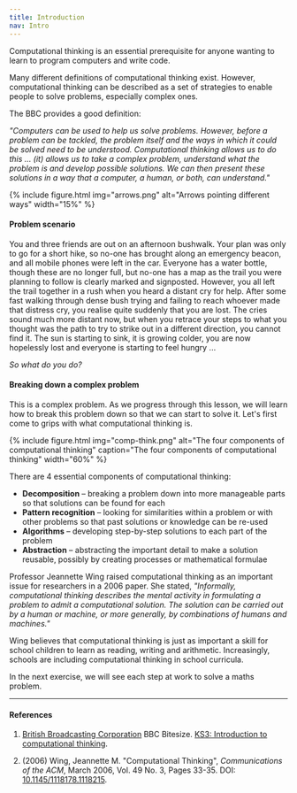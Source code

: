 ```yaml
---
title: Introduction
nav: Intro
---
```


Computational thinking is an essential prerequisite for anyone wanting to learn to program computers and write code.

Many different definitions of computational thinking exist. However, computational thinking can be described as a set of strategies to enable people to solve problems, especially complex ones.

The BBC provides a good definition:

*"Computers can be used to help us solve problems. However, before a problem can be tackled, the problem itself and the ways in which it could be solved need to be understood. Computational thinking allows us to do this ... (it) allows us to take a complex problem, understand what the problem is and develop possible solutions. We can then present these solutions in a way that a computer, a human, or both, can understand."*

{% include figure.html img="arrows.png" alt="Arrows pointing different ways" width="15%" %}

#### Problem scenario

You and three friends are out on an afternoon bushwalk. Your plan was only to go for a short hike, so no-one has brought along an emergency beacon, and all mobile phones were left in the car. Everyone has a water bottle, though these are no longer full, but no-one has a map as the trail you were planning to follow is clearly marked and signposted. However, you all left the trail together in a rush when you heard a distant cry for help. After some fast walking through dense bush trying and failing to reach whoever made that distress cry, you realise quite suddenly that you are lost. The cries sound much more distant now, but when you retrace your steps to what you thought was the path to try to strike out in a different direction, you cannot find it. The sun is starting to sink, it is growing colder, you are now hopelessly lost and everyone is starting to feel hungry ... 

*So what do you do?*

#### Breaking down a complex problem

This is a complex problem. As we progress through this lesson, we will learn how to break this problem down so that we can start to solve it. Let's first come to grips with what computational thinking is. 

{% include figure.html img="comp-think.png" alt="The four components of computational thinking" caption="The four components of computational thinking" width="60%" %}

There are 4 essential components of computational thinking:

- **Decomposition** – breaking a problem down into more manageable parts so that solutions can be found for each
- **Pattern recognition** – looking for similarities within a problem or with other problems so that past solutions or knowledge can be re-used 
- **Algorithms** – developing step-by-step solutions to each part of the problem
- **Abstraction** – abstracting the important detail to make a solution reusable, possibly by creating processes or mathematical formulae 

Professor Jeannette Wing raised computational thinking as an important issue for researchers in a 2006 paper. She stated, *"Informally, computational thinking describes the mental activity in formulating a problem to admit a computational solution. The solution can be carried out by a human or machine, or more generally, by combinations of humans and machines."* 

Wing believes that computational thinking is just as important a skill for school children to learn as reading, writing and arithmetic. Increasingly, schools are including computational thinking in school curricula.

In the next exercise, we will see each step at work to solve a maths problem.

-------------

#### References

1.  [British Broadcasting Corporation](https://www.bbc.com/) BBC Bitesize. [KS3: Introduction to computational thinking](https://www.bbc.com/bitesize/guides/zp92mp3/revision/1).

2. (2006) Wing, Jeannette M. "Computational Thinking", *Communications of the ACM*, March 2006, Vol. 49 No. 3, Pages 33-35. DOI: [10.1145/1118178.1118215](https://dx.doi.org/10.1145/1118178.1118215).
